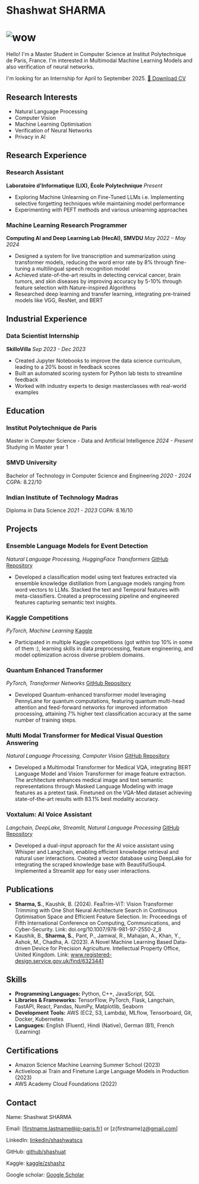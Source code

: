 # Shashwat SHARMA

# ![wow](img.png)

Hello! I'm a Master Student in Computer Science at Institut Polytechnique de Paris, France. I'm interested in Multimodal Machine Learning Models and also verification of neural networks.

I'm looking for an Internship for April to September 2025. [📄 Download CV](cv_shashwat_sharma.pdf)

## Research Interests

- Natural Language Processing
- Computer Vision
- Machine Learning Optimisation
- Verification of Neural Networks
- Privacy in AI

## Research Experience

### Research Assistant
**Laboratoire d'Informatique (LIX), École Polytechnique** *Present*

- Exploring Machine Unlearning on Fine-Tuned LLMs i.e. Implementing selective forgetting techniques while maintaining model performance
- Experimenting with PEFT methods and various unlearning approaches

### Machine Learning Research Programmer
**Computing AI and Deep Learning Lab (HecAI), SMVDU** *May 2022 – May 2024*

- Designed a system for live transcription and summarization using transformer models, reducing the word error rate by 8% through fine-tuning a multilingual speech recognition model
- Achieved state-of-the-art results in detecting cervical cancer, brain tumors, and skin diseases by improving accuracy by 5-10% through feature selection with Nature-inspired Algorithms
- Researched deep learning and transfer learning, integrating pre-trained models like VGG, ResNet, and BERT

## Industrial Experience

### Data Scientist Internship
**SkilloVilla** *Sep 2023 - Dec 2023*

- Created Jupyter Notebooks to improve the data science curriculum, leading to a 20% boost in feedback scores
- Built an automated scoring system for Python lab tests to streamline feedback
- Worked with industry experts to design masterclasses with real-world examples

## Education

### **Institut Polytechnique de Paris**  
Master in Computer Science - Data and Artificial Intelligence
*2024 - Present*
Studying in Master year 1

### **SMVD University**  
Bachelor of Technology in Computer Science and Engineering
*2020 - 2024*
CGPA: 8.22/10

### **Indian Institute of Technology Madras**
Diploma in Data Science
*2021 - 2023*
CGPA: 8.16/10


## Projects

### Ensemble Language Models for Event Detection
*Natural Language Processing, HuggingFace Transformers* [GitHub Repository](https://github.com/shashuat/EnsLM)

- Developed a classification model using text features extracted via ensemble knowledge distillation from Language models ranging from word vectors to LLMs. Stacked the text and Temporal features with meta-classifiers. Created a preprocessing pipeline and engineered features capturing semantic text insights.

### Kaggle Competitions
*PyTorch, Machine Learning* [Kaggle](https://www.kaggle.com/zshashz/competitions)

- Participated in multiple Kaggle competitions (got within top 10% in some of them :), learning skills in data preprocessing, feature engineering, and model optimization across diverse problem domains.

### Quantum Enhanced Transformer
*PyTorch, Transformer Networks* [GitHub Repository](https://github.com/shashuat/Quantum-Enhanced-Transformer)

- Developed Quantum-enhanced transformer model leveraging PennyLane for quantum computations, featuring quantum multi-head attention and feed-forward networks for improved information processing, attaining 7% higher text classification accuracy at the same number of training steps.


### Multi Modal Transformer for Medical Visual Question Answering 
*Natural Language Processing, Computer Vision* [GitHub Repository](https://github.com/shashuat/)

- Developed a Multimodal Transformer for Medical VQA, integrating BERT Language Model and Vision Transformer for image feature extraction. The architecture enhances medical image and text semantic representations through Masked Language Modeling with image features as a pretext task. Finetuned on the VQA-Med dataset achieving state-of-the-art results with 83.1% best modality accuracy.

### Voxtalum: AI Voice Assistant
*Langchain, DeepLake, Streamlit, Natural Language Processing* [GitHub Repository](https://github.com/shashuat/Voxtalum)

- Developed a dual-input approach for the AI voice assistant using Whisper and Langchain, enabling efficient knowledge retrieval and natural user interactions. Created a vector database using DeepLake for integrating the scraped knowledge base with BeautifulSoup4. Implemented a Streamlit app for easy user interactions.

## Publications

- **Sharma, S.**, Kaushik, B. (2024). FeaTrim-ViT: Vision Transformer Trimming with One Shot Neural Architecture Search in Continuous Optimisation Space and Efficient Feature Selection. In: Proceedings of Fifth International Conference on Computing, Communications, and Cyber-Security. Link: doi.org/10.1007/978-981-97-2550-2_8
- Kaushik, B., **Sharma, S.**, Pant, P., Jamwal, R., Mahajan, A., Khan, Y., Ashok, M., Chadha, A. (2023). A Novel Machine Learning Based Data-driven Device for Precision Agriculture. Intellectual Property Office, United Kingdom. Link: www.registered-design.service.gov.uk/find/6323441

## Skills

- **Programming Languages:** Python, C++, JavaScript, SQL
- **Libraries & Frameworks:** TensorFlow, PyTorch, Flask, Langchain, FastAPI, React, Pandas, NumPy, Matplotlib, Seaborn
- **Development Tools:** AWS (EC2, S3, Lambda), MLflow, Tensorboard, Git, Docker, Kubernetes
- **Languages:** English (Fluent), Hindi (Native), German (B1), French (Learning)

## Certifications

- Amazon Science Machine Learning Summer School (2023)
- Activeloop.ai Train and Finetune Large Language Models in Production (2023)
- AWS Academy Cloud Foundations (2022)


## Contact
Name: Shashwat SHARMA

Email: [firstname.lastname@ip-paris.fr] or [z{firstname}z@gmail.com]

LinkedIn: [linkedin/shashwatscs](https://www.linkedin.com/in/shashwatscs)  

GitHub: [github/shashuat](https://github.com/shashuat)

Kaggle: [kaggle/zshashz](https://www.kaggle.com/zshashz)

Google scholar: [Google Scholar](https://scholar.google.com/citations?hl=en&user=Xii-atIAAAAJ)
